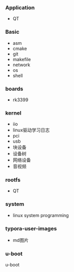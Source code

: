 ### Application

- QT

### Basic

- asm
- cmake
- git
- makefile
- network
- os
- shell

### boards

- rk3399

### kernel

- iio
- linux驱动学习日志
- pci
- usb
- 块设备
- 设备树
- 网络设备
- 音视频

### rootfs

- QT

### system

- linux system programming

### typora-user-images

- md图片

### u-boot

u-boot
